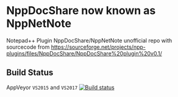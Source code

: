 # NppDocShare now known as NppNetNote
Notepad++ Plugin NppDocShare/NppNetNote
unofficial repo with sourcecode from https://sourceforge.net/projects/npp-plugins/files/NppDocShare/NppDocShare%20plugin%20v0.1/


Build Status
------------

AppVeyor `VS2015` and `VS2017`  [![Build status](https://ci.appveyor.com/api/projects/status/hl3cd4t18pabsmq8?svg=true)](https://ci.appveyor.com/project/chcg/nppdocshare)


